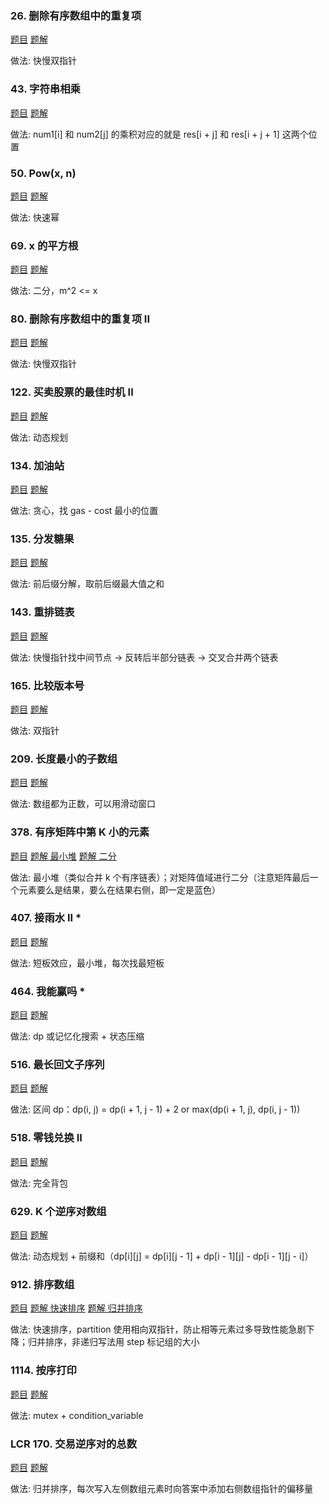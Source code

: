 ### 26. 删除有序数组中的重复项
[题目](https://leetcode.cn/problems/remove-duplicates-from-sorted-array)
[题解](https://leetcode.cn/problems/remove-duplicates-from-sorted-array/solutions/2807162/gen-zhao-wo-guo-yi-bian-shi-li-2ni-jiu-m-rvyk/)

做法: 快慢双指针


### 43. 字符串相乘
[题目](https://leetcode.cn/problems/multiply-strings)
[题解](https://leetcode.cn/problems/multiply-strings/solutions/1203181/tu-jie-zi-fu-chuan-xiang-cheng-si-lu-qin-6q7l/)

做法: num1[i] 和 num2[j] 的乘积对应的就是 res[i + j] 和 res[i + j + 1] 这两个位置


### 50. Pow(x, n)
[题目](https://leetcode.cn/problems/powx-n)
[题解](https://leetcode.cn/problems/powx-n/solutions/2858114/tu-jie-yi-zhang-tu-miao-dong-kuai-su-mi-ykp3i/)

做法: 快速幂


### 69. x 的平方根 
[题目](https://leetcode.cn/problems/sqrtx)
[题解](https://leetcode.cn/problems/sqrtx/solutions/2942682/kai-qu-jian-er-fen-jian-ji-xie-fa-python-v4fb/)

做法: 二分，m^2 <= x


### 80. 删除有序数组中的重复项 II
[题目](https://leetcode.cn/problems/remove-duplicates-from-sorted-array-ii)
[题解](https://leetcode.cn/problems/remove-duplicates-from-sorted-array-ii/solutions/702644/shan-chu-pai-xu-shu-zu-zhong-de-zhong-fu-yec2/)

做法: 快慢双指针


### 122. 买卖股票的最佳时机 II
[题目](https://leetcode.cn/problems/best-time-to-buy-and-sell-stock-ii)
[题解](https://leetcode.cn/problems/best-time-to-buy-and-sell-stock-ii/solutions/2201406/shi-pin-jiao-ni-yi-bu-bu-si-kao-dong-tai-o3y4/)

做法: 动态规划


### 134. 加油站
[题目](https://leetcode.cn/problems/gas-station)
[题解](https://leetcode.cn/problems/gas-station/solutions/2933132/yong-zhe-xian-tu-zhi-guan-li-jie-pythonj-qccr/)

做法: 贪心，找 gas - cost 最小的位置


### 135. 分发糖果
[题目](https://leetcode.cn/problems/candy)
[题解](https://leetcode.cn/problems/candy/solutions/17847/candy-cong-zuo-zhi-you-cong-you-zhi-zuo-qu-zui-da-/)

做法: 前后缀分解，取前后缀最大值之和


### 143. 重排链表
[题目](https://leetcode.cn/problems/reorder-list)
[题解](https://leetcode.cn/problems/reorder-list/solutions/1999276/mei-xiang-ming-bai-yi-ge-shi-pin-jiang-t-u66q/)

做法: 快慢指针找中间节点 -> 反转后半部分链表 -> 交叉合并两个链表


### 165. 比较版本号
[题目](https://leetcode.cn/problems/compare-version-numbers)
[题解](https://leetcode.cn/problems/compare-version-numbers/solutions/969237/bi-jiao-ban-ben-hao-shuang-zhi-zhen-suan-bcv7/)

做法: 双指针


### 209. 长度最小的子数组
[题目](https://leetcode.cn/problems/minimum-size-subarray-sum)
[题解](https://leetcode.cn/problems/minimum-size-subarray-sum/solutions/1959532/biao-ti-xia-biao-zong-suan-cuo-qing-kan-k81nh/)

做法: 数组都为正数，可以用滑动窗口


### 378. 有序矩阵中第 K 小的元素
[题目](https://leetcode.cn/problems/minimum-size-subarray-sum)
[题解 最小堆](https://leetcode.cn/problems/kth-smallest-element-in-a-sorted-matrix/solutions/312485/shi-yong-dui-heapde-si-lu-xiang-jie-ling-fu-python/)
[题解 二分](https://leetcode.cn/problems/kth-smallest-element-in-a-sorted-matrix/solutions/3699846/tu-jie-di-k-xiao-da-wen-ti-de-tong-yong-teznd/)

做法: 最小堆（类似合并 k 个有序链表）；对矩阵值域进行二分（注意矩阵最后一个元素要么是结果，要么在结果右侧，即一定是蓝色）


### 407. 接雨水 II *
[题目](https://leetcode.cn/problems/trapping-rain-water-ii)
[题解](https://leetcode.cn/problems/trapping-rain-water-ii/solutions/2998212/duan-ban-xiao-ying-pythonjavacgojsrust-b-39mp/)

做法: 短板效应，最小堆，每次找最短板


### 464. 我能赢吗 *
[题目](https://leetcode.cn/problems/can-i-win)
[题解](https://leetcode.cn/problems/can-i-win/solutions/1510366/by-fuxuemingzhu-g16c/)

做法: dp 或记忆化搜索 + 状态压缩


### 516. 最长回文子序列
[题目](https://leetcode.cn/problems/longest-palindromic-subsequence)
[题解](https://leetcode.cn/problems/longest-palindromic-subsequence/solutions/2203001/shi-pin-jiao-ni-yi-bu-bu-si-kao-dong-tai-kgkg/)

做法: 区间 dp：dp(i, j) = dp(i + 1, j - 1) + 2 or max(dp(i + 1, j), dp(i, j - 1))


### 518. 零钱兑换 II
[题目](https://leetcode.cn/problems/coin-change-ii)
[题解](https://leetcode.cn/problems/coin-change-ii/solutions/2706227/shi-pin-wan-quan-bei-bao-cong-ji-yi-hua-o3ew0/)

做法: 完全背包


### 629. K 个逆序对数组
[题目](https://leetcode.cn/problems/k-inverse-pairs-array)
[题解](https://leetcode.cn/problems/k-inverse-pairs-array/solutions/1096189/tong-ge-lai-shua-ti-la-yi-ti-wu-jie-bao-ej4ym/)

做法: 动态规划 + 前缀和（dp[i][j] = dp[i][j - 1] + dp[i - 1][j] - dp[i - 1][j - i]）


### 912. 排序数组
[题目](https://leetcode.cn/problems/sort-an-array)
[题解 快速排序](https://leetcode.cn/problems/sort-an-array/submissions/643036769/)
[题解 归并排序](https://leetcode.cn/problems/sort-an-array/submissions/645982679/)

做法: 快速排序，partition 使用相向双指针，防止相等元素过多导致性能急剧下降；归并排序，非递归写法用 step 标记组的大小


### 1114. 按序打印
[题目](https://leetcode.cn/problems/print-in-order)
[题解](https://leetcode.cn/problems/print-in-order/submissions/649851093/)

做法: mutex + condition_variable


### LCR 170. 交易逆序对的总数
[题目](https://leetcode.cn/problems/shu-zu-zhong-de-ni-xu-dui-lcof)
[题解](https://leetcode.cn/problems/shu-zu-zhong-de-ni-xu-dui-lcof/solutions/216984/shu-zu-zhong-de-ni-xu-dui-by-leetcode-solution/)

做法: 归并排序，每次写入左侧数组元素时向答案中添加右侧数组指针的偏移量
